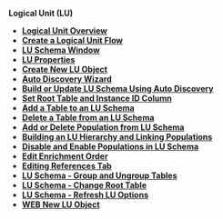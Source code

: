 
<strong>Logical Unit (LU)<strong>
<ul>
    <li><a href="/articles/03_logical_units/01_LU_overview.md">Logical Unit Overview</a></li>
    <li><a href="/articles/03_logical_units/02_create_a_logical_unit_flow.md">Create a Logical Unit Flow</li>
	<li><a href="/articles/03_logical_units/03_LU_schema_window.md">LU Schema Window</li>
	<li><a href="/articles/03_logical_units/04_LU_properties.md">LU Properties</a></li>
	<li><a href="/articles/03_logical_units/05_create_a_new_LU_object.md">Create New LU Object</a></li>
	<li><a href="/articles/03_logical_units/06_auto_discovery_wizard.md">Auto Discovery Wizard</a></li>
	<li><a href="/articles/03_logical_units/07_build__or_update_an_LU_schema.md">Build or Update LU Schema Using Auto Discovery</a></li>
	<li><a href="/articles/03_logical_units/08_define_root_table_and_instance_ID_LU_schema.md">Set Root Table and Instance ID Column</a></li>
	<li><a href="/articles/03_logical_units/09_add_table_to_a_schema.md">Add a Table to an LU Schema</a></li>
	<li><a href="/articles/03_logical_units/10_delete_table_from_a_schema.md">Delete a Table from an LU Schema</a></li>
	<li><a href="/articles/03_logical_units/11_add_delete_table_population.md">Add or Delete Population from LU Schema</a></li>
	<li><a href="/articles/03_logical_units/12_LU_hierarchy_and_linking_table_population.md">Building an LU Hierarchy and Linking Populations</a></li>
	<li><a href="/articles/03_logical_units/13_disable_enable_populations_in_schema.md">Disable and Enable Populations in LU Schema</a></li>
	<li><a href="/articles/03_logical_units/14_edit%20enrichment%20order.md">Edit Enrichment Order</a></li>
	<li><a href="/articles/03_logical_units/15_LU_schema_edit_reference_tab.md">Editing References Tab</a></li>
	<li><a href="/articles/03_logical_units/16_LU_schema_group_and_ungroup_tables.md">LU Schema - Group and Ungroup Tables</a></li>
	<li><a href="/articles/03_logical_units/17_LU_schema_change_root_table.md">LU Schema - Change Root Table</a></li>
	<li><a href="/articles/03_logical_units/18_LU_schema_refresh_LU_options.md">LU Schema - Refresh LU Options</a></li>
	<li><a href="/articles/03_logical_units/19_Web_LU_object.md">WEB New LU Object</a></li>
</ul>






